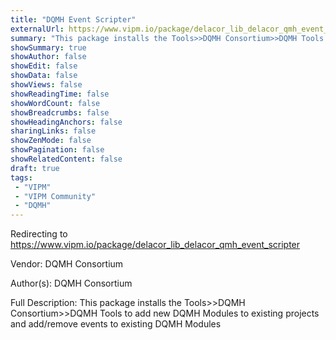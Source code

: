 ```yaml
---
title: "DQMH Event Scripter"
externalUrl: https://www.vipm.io/package/delacor_lib_delacor_qmh_event_scripter
summary: "This package installs the Tools>>DQMH Consortium>>DQMH Tools to add new DQMH Modules to existing projects and add/remove events to existing DQMH Modules."
showSummary: true
showAuthor: false
showEdit: false
showData: false
showViews: false
showReadingTime: false
showWordCount: false
showBreadcrumbs: false
showHeadingAnchors: false
sharingLinks: false
showZenMode: false
showPagination: false
showRelatedContent: false
draft: true
tags:
 - "VIPM"
 - "VIPM Community"
 - "DQMH"
---
```


Redirecting to https://www.vipm.io/package/delacor_lib_delacor_qmh_event_scripter

Vendor: DQMH Consortium

Author(s): DQMH Consortium
 
Full Description:
This package installs the Tools>>DQMH Consortium>>DQMH Tools to add new DQMH Modules to existing projects and add/remove events to existing DQMH Modules